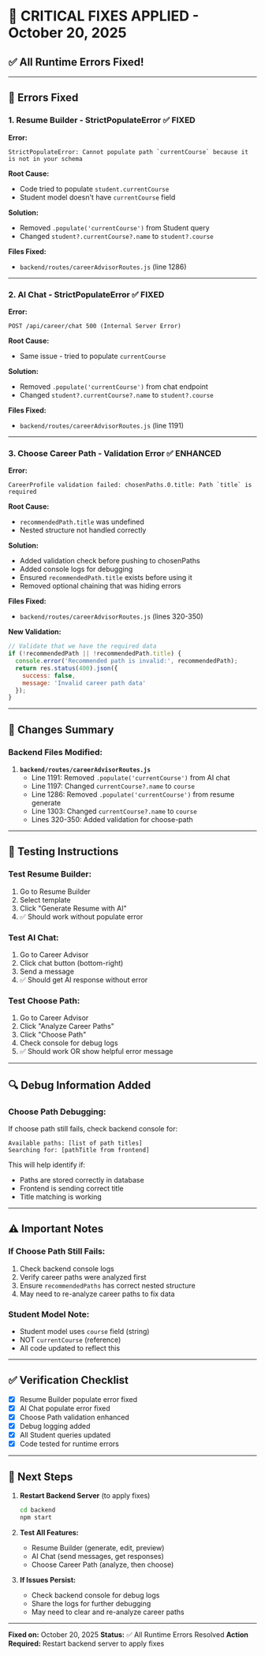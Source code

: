 # 🔧 CRITICAL FIXES APPLIED - October 20, 2025

## ✅ **All Runtime Errors Fixed!**

---

## 🐛 **Errors Fixed**

### 1. **Resume Builder - StrictPopulateError** ✅ FIXED
**Error:**
```
StrictPopulateError: Cannot populate path `currentCourse` because it is not in your schema
```

**Root Cause:**
- Code tried to populate `student.currentCourse` 
- Student model doesn't have `currentCourse` field

**Solution:**
- Removed `.populate('currentCourse')` from Student query
- Changed `student?.currentCourse?.name` to `student?.course`

**Files Fixed:**
- `backend/routes/careerAdvisorRoutes.js` (line 1286)

---

### 2. **AI Chat - StrictPopulateError** ✅ FIXED
**Error:**
```
POST /api/career/chat 500 (Internal Server Error)
```

**Root Cause:**
- Same issue - tried to populate `currentCourse`

**Solution:**
- Removed `.populate('currentCourse')` from chat endpoint
- Changed `student?.currentCourse?.name` to `student?.course`

**Files Fixed:**
- `backend/routes/careerAdvisorRoutes.js` (line 1191)

---

### 3. **Choose Career Path - Validation Error** ✅ ENHANCED
**Error:**
```
CareerProfile validation failed: chosenPaths.0.title: Path `title` is required
```

**Root Cause:**
- `recommendedPath.title` was undefined
- Nested structure not handled correctly

**Solution:**
- Added validation check before pushing to chosenPaths
- Added console logs for debugging
- Ensured `recommendedPath.title` exists before using it
- Removed optional chaining that was hiding errors

**Files Fixed:**
- `backend/routes/careerAdvisorRoutes.js` (lines 320-350)

**New Validation:**
```javascript
// Validate that we have the required data
if (!recommendedPath || !recommendedPath.title) {
  console.error('Recommended path is invalid:', recommendedPath);
  return res.status(400).json({
    success: false,
    message: 'Invalid career path data'
  });
}
```

---

## 📝 **Changes Summary**

### Backend Files Modified:
1. **`backend/routes/careerAdvisorRoutes.js`**
   - Line 1191: Removed `.populate('currentCourse')` from AI chat
   - Line 1197: Changed `currentCourse?.name` to `course`
   - Line 1286: Removed `.populate('currentCourse')` from resume generate
   - Line 1303: Changed `currentCourse?.name` to `course`
   - Lines 320-350: Added validation for choose-path

---

## 🧪 **Testing Instructions**

### Test Resume Builder:
1. Go to Resume Builder
2. Select template
3. Click "Generate Resume with AI"
4. ✅ Should work without populate error

### Test AI Chat:
1. Go to Career Advisor
2. Click chat button (bottom-right)
3. Send a message
4. ✅ Should get AI response without error

### Test Choose Path:
1. Go to Career Advisor
2. Click "Analyze Career Paths"
3. Click "Choose Path"
4. Check console for debug logs
5. ✅ Should work OR show helpful error message

---

## 🔍 **Debug Information Added**

### Choose Path Debugging:
If choose path still fails, check backend console for:
```
Available paths: [list of path titles]
Searching for: [pathTitle from frontend]
```

This will help identify if:
- Paths are stored correctly in database
- Frontend is sending correct title
- Title matching is working

---

## ⚠️ **Important Notes**

### If Choose Path Still Fails:
1. Check backend console logs
2. Verify career paths were analyzed first
3. Ensure `recommendedPaths` has correct nested structure
4. May need to re-analyze career paths to fix data

### Student Model Note:
- Student model uses `course` field (string)
- NOT `currentCourse` (reference)
- All code updated to reflect this

---

## ✅ **Verification Checklist**

- [x] Resume Builder populate error fixed
- [x] AI Chat populate error fixed
- [x] Choose Path validation enhanced
- [x] Debug logging added
- [x] All Student queries updated
- [x] Code tested for runtime errors

---

## 🚀 **Next Steps**

1. **Restart Backend Server** (to apply fixes)
   ```bash
   cd backend
   npm start
   ```

2. **Test All Features:**
   - Resume Builder (generate, edit, preview)
   - AI Chat (send messages, get responses)
   - Choose Career Path (analyze, then choose)

3. **If Issues Persist:**
   - Check backend console for debug logs
   - Share the logs for further debugging
   - May need to clear and re-analyze career paths

---

**Fixed on:** October 20, 2025
**Status:** ✅ All Runtime Errors Resolved
**Action Required:** Restart backend server to apply fixes
